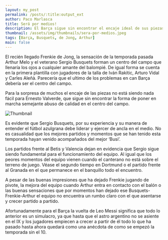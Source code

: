 ```yaml
---
layout: my_post
permalink: /posts/:title:output_ext
author: Paco Marlasca
title: Será por medios!
description: El Barça sigue sin encontrar el encaje ideal de sus piezas en medio campo a pesar de contar con argumentos para deslumbrar con balón.
thumbnail: /assets/img/thumbnails/sera-por-medios.jpeg
tags: [Barça, Busquets, de Jong, Arthur]
main: false
---
```


El recién llegado Frenkie de Jong, la sensación de la temporada pasada Arthur Melo y el veterano Sergio Busquets forman un centro del campo que llenaría los ojos a cualquier amante del balompié. De igual forma se cuenta en la primera plantilla con jugadores de la talla de Iván Rakitic, Arturo Vidal y Carles Aleñà. Parecería que el ultimo de los problemas en can Barça debería ser el centro del campo.

Para la sorpresa de muchos el encaje de las piezas no está siendo nada fácil para Ernesto Valverde, que sigue sin encontrar la forma de poner en marcha semejante abuso de calidad en el centro del campo.

<img src="{{page.thumbnail}}" alt="Thumbnail" class="img-thumbnail blog-image box-shadow">

Es evidente que Sergio Busquets, por su experiencia y su manera de entender el fútbol azulgrana debe liderar y ejercer de ancla en el medio. No es casualidad que los mejores partidos y momentos que se han tenido esta temporada hayan venido acompañados del mejor ‘Busi’. 

Los partidos frente al Betis y Valencia dejan en evidencia que Sergio sigue siendo fundamental para el funcionamiento del equipo. Al igual que los peores momentos del equipo vienen cuando el canterano no está sobre el terreno de juego. Véase el segundo tiempo en Dortmund o el partido frente al Granada en el que permanece en el banquillo todo el encuentro.

A pesar de las buenas impresiones que ha dejado Frenkie jugando de pivote, la mejora del equipo cuando Arthur entra en contacto con el balón o las buenas sensaciones que por momentos han dejado ese Busquets-Frenkie-Arthur el equipo no encuentra un rumbo claro con el que asentarse y crecer partido a partido.

Afortunadamente para el Barça la vuelta de Leo Messi significa que todo lo anterior es un simulacro, ya que hasta que el astro argentino no se asiente en el IX y los jugadores empiecen a crecer a partir de él todo lo que ha pasado hasta ahora quedará como una anécdota de como se empezó la temporada sin el 10.